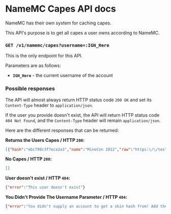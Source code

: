 # NameMC Capes API docs
NameMC has their own system for caching capes.

This API's purpose is to get all capes a user owns according to NameMC.

### `GET /v1/namemc/capes?username=:IGN_Here`
This is the only endpoint for this API.

Parameters are as follows:
- **`IGN_Here`** - the current username of the account

### Possible responses

The API will almost always return HTTP status code `200 OK` and set its `Content-Type` header to `application/json`.

If the user you provide doesn't exist, the API will return HTTP status code `404 Not Found`, and the `Content-Type` header will remain `application/json`.

Here are the different responses that can be returned:

**Returns the Users Capes / HTTP `200`:**
```json
[{"hash":"ebc798c3f7eca2a3","name":"MineCon 2012","raw":"https:\/\/texture.namemc.com\/eb\/c7\/ebc798c3f7eca2a3.png","url":"https:\/\/namemc.com\/cape\/ebc798c3f7eca2a3"}]
```

**No Capes / HTTP `200`:**
```json
[]
```

**User doesn't exist / HTTP `404`:**
```json
{"error":"This user doesn't exist"}
```

**You Didn't Provide The Username Parameter / HTTP `404`:**
```json
{"error":"You didn't supply an account to get a skin hash from! Add the parameter ?username=IGN_HERE."}
```
